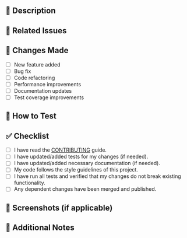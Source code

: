 ## 📝 Description
<!--- Provide a clear and concise description of the changes. Include any relevant context. -->

## 🔗 Related Issues
<!--- Link any related issues, feature requests, or bug reports. -->

## 📌 Changes Made
- [ ] New feature added
- [ ] Bug fix
- [ ] Code refactoring
- [ ] Performance improvements
- [ ] Documentation updates
- [ ] Test coverage improvements

## 🧪 How to Test
<!--- Provide detailed steps on how to test your changes. -->

## ✅ Checklist
- [ ] I have read the [CONTRIBUTING](../../CONTRIBUTING.md) guide.
- [ ] I have updated/added tests for my changes (if needed).
- [ ] I have updated/added necessary documentation (if needed).
- [ ] My code follows the style guidelines of this project.
- [ ] I have run all tests and verified that my changes do not break existing functionality.
- [ ] Any dependent changes have been merged and published.

## 📸 Screenshots (if applicable)
<!--- Attach any relevant screenshots to showcase changes. -->

## 📢 Additional Notes
<!--- Include any other relevant information here. -->